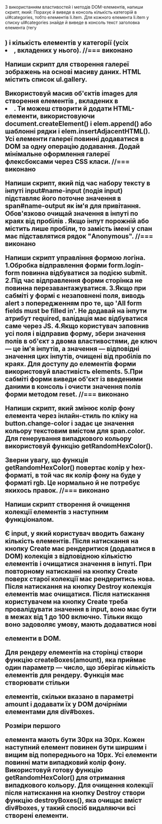 <!-- !Задача 1 -->
З використанням властивостей і методів DOM-елементів, напиши скрипт, який:
Порахує й виведе в консоль кількість категорій в ul#categories, тобто елементів li.item.
Для кожного елемента li.item у списку ul#categories знайде й виведе в консоль текст заголовка елемента (тегу <h2>) і кількість елементів у категорії (усіх <li>, вкладених у нього).
//=== виконано

<!-- !Задача 2 -->
Напиши скрипт для створення галереї зображень на основі масиву даних. HTML містить список ul.gallery.
<ul class="gallery"></ul>
Використовуй масив об'єктів images для створення елементів <img>, вкладених в <li>.
Ти можеш створити й додати HTML-елементи, використовуючи document.createElement() і elem.append() або шаблонні рядки і elem.insertAdjacentHTML().
Усі елементи галереї повинні додаватися в DOM за одну операцію додавання.
Додай мінімальне оформлення галереї флексбоксами через CSS класи.
//=== виконано

<!-- !Задача 3 -->
Напиши скрипт, який під час набору тексту в інпуті input#name-input (подія input) підставляє його поточне значення в span#name-output як ім'я для привітання. Обов'язково очищай значення в інпуті по краях від пробілів . Якщо інпут порожній або містить лише пробіли, то замість імені у спан має підставлятися рядок "Anonymous".
//=== виконано

<!-- !Задача 4 -->
Напиши скрипт управління формою логіна.
1.Обробка відправлення форми form.login-form повинна відбуватися за подією submit.
2.Під час відправлення форми сторінка не повинна перезавантажуватися.
3.Якщо при сабміті у формі є незаповнені поля, виводь alert з попередженням про те, що 'All form fields must be filled in'. Не додавай на інпути атрибут required, валідація має відбуватися саме через JS.
4.Якщо користувач заповнив усі поля і відправив форму, збери значення полів в об'єкт з двома властивостями, де ключ — це ім'я інпутів, а значення — відповідні значення цих інпутів, очищені від пробілів по краях. Для доступу до елементів форми використовуй властивість elements.
5.При сабміті форми виведи об'єкт із введеними даними в консоль і очисти значення полів форми методом reset.
//=== виконано

<!-- !Задача 5 -->
Напиши скрипт, який змінює колір фону елемента <body> через інлайн-стиль по кліку на button.change-color і задає це значення кольору текстовим вмістом для span.color.
Для генерування випадкового кольору використовуй функцію getRandomHexColor().

Зверни увагу, що функція getRandomHexColor() повертає колір у hex-форматі, в той час як колір фону на <body> буде у форматі rgb. Це нормально й не потребує якихось правок.
//=== виконано

<!-- !Задача 6 -->
Напиши скрипт створення й очищення колекції елементів з наступним функціоналом.

Є input, у який користувач вводить бажану кількість елементів. Після натискання на кнопку Create має рендеритися (додаватися в DOM) колекція з відповідною кількістю елементів і очищатися значення в інпуті. При повторному натисканні на кнопку Create поверх старої колекції має рендеритись нова. Після натискання на кнопку Destroy колекція елементів має очищатися.
Після натискання користувачем на кнопку Create треба провалідувати значення в input, воно має бути в межах від 1 до 100 включно. Тільки якщо воно задоволяє умову, мають додаватися нові <div> елементи в DOM.

Для рендеру елементів на сторінці створи функцію createBoxes(amount), яка приймає один параметр — число, що зберігає кількість елементів для рендеру. Функція має створювати стільки <div> елементів, скільки вказано в параметрі amount і додавати їх у DOM дочірніми елементами для div#boxes.

Розміри першого <div> елемента мають бути 30px на 30px.
Кожен наступний елемент повинен бути ширшим і вищим від попереднього на 10px.
Усі елементи повинні мати випадковий колір фону. Використовуй готову функцію getRandomHexColor() для отримання випадкового кольору.
Для очищення колекції після натискання на кнопку Destroy створи функцію destroyBoxes(), яка очищає вміст div#boxes, у такий спосіб видаляючи всі створені елементи.